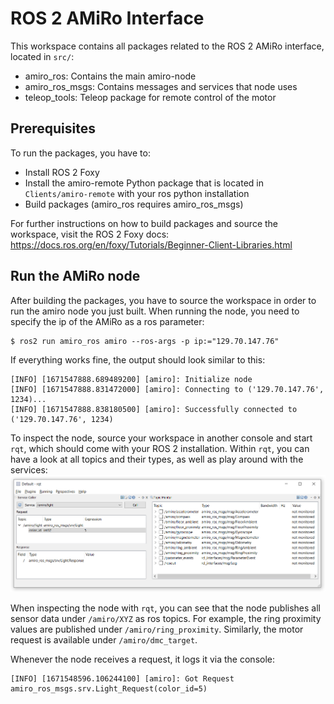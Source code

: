 # ROS 2 AMiRo Interface

This workspace contains all packages related to the ROS 2 AMiRo interface, located in `src/`: 
- amiro_ros: Contains the main amiro-node
- amiro_ros_msgs: Contains messages and services that node uses
- teleop_tools: Teleop package for remote control of the motor

## Prerequisites

To run the packages, you have to:

- Install ROS 2 Foxy
- Install the amiro-remote Python package that is located in `Clients/amiro-remote` with your ros python installation
- Build packages (amiro_ros requires amiro_ros_msgs)

For further instructions on how to build packages and source the workspace, visit the ROS 2 Foxy docs: https://docs.ros.org/en/foxy/Tutorials/Beginner-Client-Libraries.html

## Run the AMiRo node

After building the packages, you have to source the workspace in order to run the amiro node you just built. When running the node, you need to specify the ip of the AMiRo as a ros parameter:
```console
$ ros2 run amiro_ros amiro --ros-args -p ip:="129.70.147.76"
```

If everything works fine, the output should look similar to this:
```console
[INFO] [1671547888.689489200] [amiro]: Initialize node
[INFO] [1671547888.831472000] [amiro]: Connecting to ('129.70.147.76', 1234)...
[INFO] [1671547888.838180500] [amiro]: Successfully connected to ('129.70.147.76', 1234)
```

To inspect the node, source your workspace in another console and start `rqt`, which should come with your ROS 2 installation. Within `rqt`, you can have a look at all topics and their types, as well as play around with the services:
![](res/rqt_amiro.png)

When inspecting the node with `rqt`, you can see that the node publishes all sensor data under `/amiro/XYZ` as ros topics. For example, the ring proximity values are published under `/amiro/ring_proximity`. Similarly, the motor request is available under `/amiro/dmc_target`.

Whenever the node receives a request, it logs it via the console:
```console
[INFO] [1671548596.106244100] [amiro]: Got Request amiro_ros_msgs.srv.Light_Request(color_id=5)
```

## 
